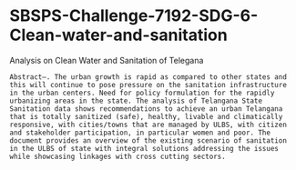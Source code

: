 # SBSPS-Challenge-7192-SDG-6-Clean-water-and-sanitation

Analysis on Clean Water and Sanitation of Telegana


    Abstract—. The urban growth is rapid as compared to other states and this will continue to pose pressure on the sanitation infrastructure in the urban centers. Need for policy formulation for the rapidly urbanizing areas in the state. The analysis of Telangana State Sanitation data shows recommendations to achieve an urban Telangana that is totally sanitized (safe), healthy, livable and climatically responsive, with cities/towns that are managed by ULBS, with citizen and stakeholder participation, in particular women and poor. The document provides an overview of the existing scenario of sanitation in the ULBS of state with integral solutions addressing the issues while showcasing linkages with cross cutting sectors.
